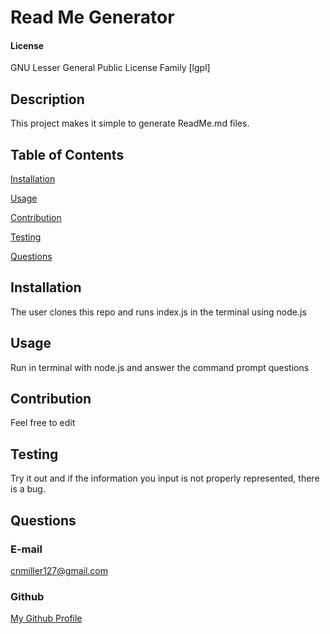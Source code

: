 # Read Me Generator

#### License

GNU Lesser General Public License Family [lgpl]
## Description

This project makes it simple to generate ReadMe.md files. 

## Table of Contents

[Installation](#Installation)

[Usage](#Usage)

[Contribution](#Contribution)

[Testing](#Testing)

[Questions](#Questions)

## Installation

The user clones this repo and runs index.js in the terminal using node.js

## Usage

Run in terminal with node.js and answer the command prompt questions

## Contribution

Feel free to edit

## Testing

Try it out and if the information you input is not properly represented, there is a bug.

## Questions

### E-mail

cnmiller127@gmail.com

### Github

[My Github Profile](https://github.com/cnmiller127) 